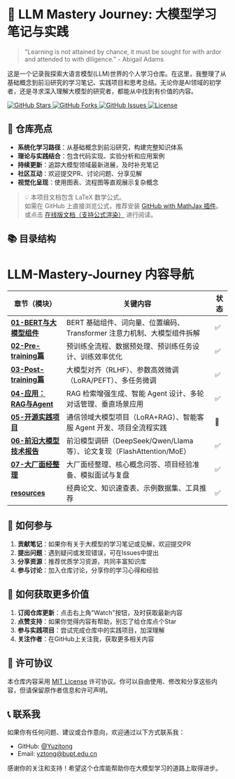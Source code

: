 # 🧠 LLM Mastery Journey: 大模型学习笔记与实践

> "Learning is not attained by chance, it must be sought for with ardor and attended to with diligence." - Abigail Adams

这是一个记录我探索大语言模型(LLM)世界的个人学习仓库。在这里，我整理了从基础概念到前沿研究的学习笔记、实践项目和思考总结。无论你是AI领域的初学者，还是寻求深入理解大模型的研究者，都能从中找到有价值的内容。

<a href="https://github.com/yourusername/llm-mastery-journey/stargazers">
  <img src="https://img.shields.io/github/stars/yourusername/llm-mastery-journey?style=social" alt="GitHub Stars">
</a>
<a href="https://github.com/yourusername/llm-mastery-journey/network/members">
  <img src="https://img.shields.io/github/forks/yourusername/llm-mastery-journey?style=social" alt="GitHub Forks">
</a>
<a href="https://github.com/yourusername/llm-mastery-journey/issues">
  <img src="https://img.shields.io/github/issues/yourusername/llm-mastery-journey" alt="GitHub Issues">
</a>
<a href="https://github.com/yourusername/llm-mastery-journey/blob/main/LICENSE">
  <img src="https://img.shields.io/github/license/yourusername/llm-mastery-journey" alt="License">
</a>


## 🚀 仓库亮点

- **系统化学习路径**：从基础概念到前沿研究，构建完整知识体系
- **理论与实践结合**：包含代码实现、实验分析和应用案例
- **持续更新**：追踪大模型领域最新进展，及时补充笔记
- **社区互动**：欢迎提交PR、讨论问题、分享见解
- **视觉化呈现**：使用图表、流程图等直观展示复杂概念

> 💡 本项目文档包含 LaTeX 数学公式。  
> 如需在 GitHub 上直接浏览公式，推荐安装 [GitHub with MathJax 插件](https://chrome.google.com/webstore/detail/github-with-mathjax/ioemnmodlmafdkllaclgeombjnmnbima)。  
> 或点击 [在线版文档（支持公式渲染）](https://hackmd.io/@你的id/你的文档) 进行阅读。

## 📚 目录结构
# LLM-Mastery-Journey 内容导航  

| 章节（模块）                          | 关键内容                                                                 | 状态  |
|------------------------------------------------|--------------------------------------------------------------------------|-------|
| [**01-BERT与大模型组件**](01-BERT与大模型组件/) | BERT 基础组件、词向量、位置编码、Transformer 注意力机制、大模型组件拆解   | ✅     |
| [**02-Pre-training篇**](02-Pre-training/)       | 预训练全流程、数据预处理、预训练任务设计、训练效率优化                   | ✅     |
| [**03-Post-training篇**](03-Post-training/)     | 大模型对齐（RLHF）、参数高效微调（LoRA/PEFT）、多任务微调                 | ✅     |
| [**04-应用：RAG与Agent**](04-Applications/)       | RAG 检索增强生成、智能 Agent 设计、多轮对话管理、垂直场景应用             | ✅     |
| [**05-开源实践项目**](05-Practice-Projects/) | 通信领域大模型项目（LoRA+RAG）、智能客服 Agent 开发、项目全流程实践       | 🚧     |
| [**06-前沿大模型技术报告**](06-Frontier-Reports/) | 前沿模型调研（DeepSeek/Qwen/Llama 等）、论文复现（FlashAttention/MoE）   | ✅     |
| [**07-大厂面经整理**](07-Interview-Prep/)   | 大厂面经整理、核心概念问答、项目经验准备、模拟面试与复盘                 | ✅     |
| [**resources**](resources/)                   | 经典论文、知识速查表、示例数据集、工具推荐                               | ✅     |  

## 🤝 如何参与

1. **贡献笔记**：如果你有关于大模型的学习笔记或见解，欢迎提交PR
2. **提出问题**：遇到疑问或发现错误，可在Issues中提出
3. **分享资源**：推荐优质学习资源，共同丰富知识库
4. **参与讨论**：加入仓库讨论，分享你的学习心得和经验

## 🌟 如何获取更多价值

1. **订阅仓库更新**：点击右上角"Watch"按钮，及时获取最新内容
2. **点赞支持**：如果你觉得内容有帮助，别忘了给仓库点个Star
3. **参与实践项目**：尝试完成仓库中的实践项目，加深理解
4. **关注作者**：在GitHub上关注我，获取更多相关内容

## 📜 许可协议

本仓库内容采用 [MIT License](https://github.com/yourusername/llm-mastery-journey/blob/main/LICENSE) 许可协议。你可以自由使用、修改和分享这些内容，但请保留原作者信息和许可声明。

## 📞 联系我

如果你有任何问题、建议或合作意向，欢迎通过以下方式联系我：

- GitHub: [@Yuzitong](https://github.com/Yuzitong)
- Email: yztong@bupt.edu.cn

感谢你的关注和支持！希望这个仓库能帮助你在大模型学习的道路上取得进步。

